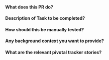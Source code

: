 #### What does this PR do?
#### Description of Task to be completed?
#### How should this be manually tested?
#### Any background context you want to provide?
#### What are the relevant pivotal tracker stories?
